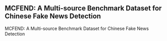 ## MCFEND: A Multi-source Benchmark Dataset for Chinese Fake News Detection

MCFEND: A Multi-source Benchmark Dataset for Chinese Fake News Detection
